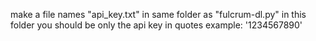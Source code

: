 make a file names "api_key.txt" in same folder as "fulcrum-dl.py"
in this folder you should be only the api key in quotes
example:
'1234567890'
